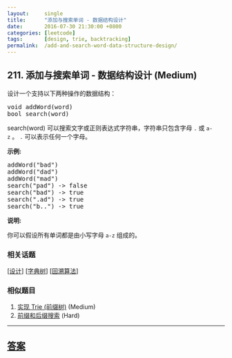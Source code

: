 ```yaml
---
layout:     single
title:      "添加与搜索单词 - 数据结构设计"
date:       2016-07-30 21:30:00 +0800
categories: [leetcode]
tags:       [design, trie, backtracking]
permalink:  /add-and-search-word-data-structure-design/
---
```


## 211. 添加与搜索单词 - 数据结构设计 (Medium)

<p>设计一个支持以下两种操作的数据结构：</p>

<pre>void addWord(word)
bool search(word)
</pre>

<p>search(word)&nbsp;可以搜索文字或正则表达式字符串，字符串只包含字母&nbsp;<code>.</code>&nbsp;或&nbsp;<code>a-z</code>&nbsp;。&nbsp;<code>.</code> 可以表示任何一个字母。</p>

<p><strong>示例:</strong></p>

<pre>addWord(&quot;bad&quot;)
addWord(&quot;dad&quot;)
addWord(&quot;mad&quot;)
search(&quot;pad&quot;) -&gt; false
search(&quot;bad&quot;) -&gt; true
search(&quot;.ad&quot;) -&gt; true
search(&quot;b..&quot;) -&gt; true
</pre>

<p><strong>说明:</strong></p>

<p>你可以假设所有单词都是由小写字母 <code>a-z</code>&nbsp;组成的。</p>

### 相关话题
  [[设计](https://github.com/openset/leetcode/tree/master/tag/design/README.md)]
  [[字典树](https://github.com/openset/leetcode/tree/master/tag/trie/README.md)]
  [[回溯算法](https://github.com/openset/leetcode/tree/master/tag/backtracking/README.md)]

### 相似题目
  1. [实现 Trie (前缀树)](/implement-trie-prefix-tree) (Medium)
  1. [前缀和后缀搜索](/prefix-and-suffix-search) (Hard)

---

## [答案](https://github.com/openset/leetcode/tree/master/problems/add-and-search-word-data-structure-design)
